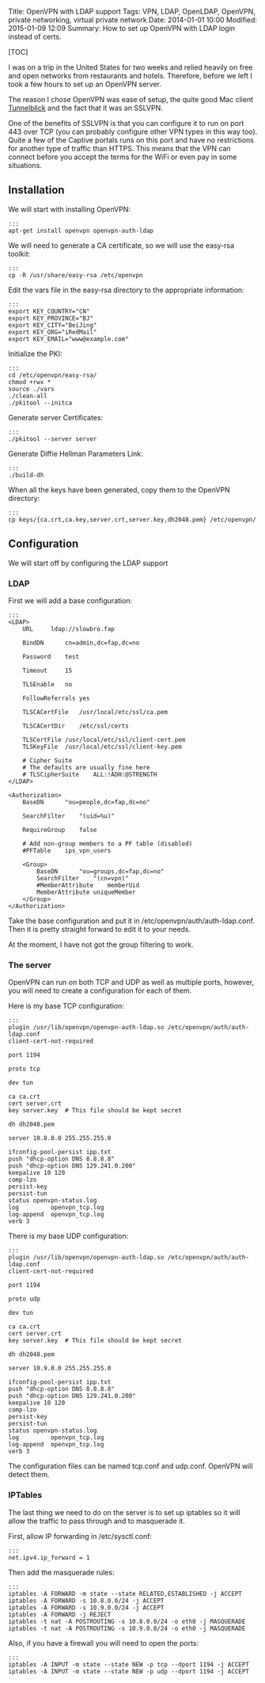 Title: OpenVPN with LDAP support
Tags: VPN, LDAP, OpenLDAP, OpenVPN, private networking, virtual private network
Date: 2014-01-01 10:00
Modified: 2015-01-09 12:09
Summary: How to set up OpenVPN with LDAP login instead of certs.

[TOC]

I was on a trip in the United States for two weeks and relied heavily on free and open networks from restaurants and hotels. Therefore, before we left I took a few hours to set up an OpenVPN server.

The reason I chose OpenVPN was ease of setup, the quite good Mac client [Tunnelblick](https://code.google.com/p/tunnelblick/) and the fact that it was an SSLVPN.

One of the benefits of SSLVPN is that you can configure it to run on port 443 over TCP (you can probably configure other VPN types in this way too). Quite a few of the Captive portals runs on this port and have no restrictions for another type of traffic than HTTPS. This means that the VPN can connect before you accept the terms for the WiFi or even pay in some situations.

## Installation
We will start with installing OpenVPN:

    :::
    apt-get install openvpn openvpn-auth-ldap

We will need to generate a CA certificate, so we will use the easy-rsa toolkit:

    :::
    cp -R /usr/share/easy-rsa /etc/openvpn

Edit the vars file in the easy-rsa directory to the appropriate information:

    :::
    export KEY_COUNTRY="CN"
    export KEY_PROVINCE="BJ"
    export KEY_CITY="BeiJing"
    export KEY_ORG="iRedMail"
    export KEY_EMAIL="www@example.com"

Initialize the PKI:

    :::
    cd /etc/openvpn/easy-rsa/
    chmod +rwx *
    source ./vars
    ./clean-all
    ./pkitool --initca

Generate server Certificates:

    :::
    ./pkitool --server server

Generate Diffie Hellman Parameters Link:

    :::
    ./build-dh

When all the keys have been generated, copy them to the OpenVPN directory:

    :::
    cp keys/{ca.crt,ca.key,server.crt,server.key,dh2048.pem} /etc/openvpn/

## Configuration
We will start off by configuring the LDAP support

### LDAP
First we will add a base configuration:

    :::
    <LDAP>
        URL     ldap://slowbro.fap

        BindDN      cn=admin,dc=fap,dc=no

        Password    test

        Timeout     15

        TLSEnable   no

        FollowReferrals yes

        TLSCACertFile   /usr/local/etc/ssl/ca.pem

        TLSCACertDir    /etc/ssl/certs

        TLSCertFile /usr/local/etc/ssl/client-cert.pem
        TLSKeyFile  /usr/local/etc/ssl/client-key.pem

        # Cipher Suite
        # The defaults are usually fine here
        # TLSCipherSuite    ALL:!ADH:@STRENGTH
    </LDAP>

    <Authorization>
        BaseDN      "ou=people,dc=fap,dc=no"

        SearchFilter    "(uid=%u)"

        RequireGroup    false

        # Add non-group members to a PF table (disabled)
        #PFTable    ips_vpn_users

        <Group>
            BaseDN      "ou=groups,dc=fap,dc=no"
            SearchFilter    "(cn=vpn)"
            #MemberAttribute    memberUid
            MemberAttribute uniqueMember
        </Group>
    </Authorization>

Take the base configuration and put it in /etc/openvpn/auth/auth-ldap.conf. Then it is pretty straight forward to edit it to your needs.

At the moment, I have not got the group filtering to work.

### The server
OpenVPN can run on both TCP and UDP as well as multiple ports, however, you will need to create a configuration for each of them.

Here is my base TCP configuration:

    :::
    plugin /usr/lib/openvpn/openvpn-auth-ldap.so /etc/openvpn/auth/auth-ldap.conf
    client-cert-not-required

    port 1194

    proto tcp

    dev tun

    ca ca.crt
    cert server.crt
    key server.key  # This file should be kept secret

    dh dh2048.pem

    server 10.8.0.0 255.255.255.0

    ifconfig-pool-persist ipp.txt
    push "dhcp-option DNS 8.8.8.8"
    push "dhcp-option DNS 129.241.0.200"
    keepalive 10 120
    comp-lzo
    persist-key
    persist-tun
    status openvpn-status.log
    log         openvpn_tcp.log
    log-append  openvpn_tcp.log
    verb 3

There is my base UDP configuration:

    :::
    plugin /usr/lib/openvpn/openvpn-auth-ldap.so /etc/openvpn/auth/auth-ldap.conf
    client-cert-not-required

    port 1194

    proto udp

    dev tun

    ca ca.crt
    cert server.crt
    key server.key  # This file should be kept secret

    dh dh2048.pem

    server 10.9.0.0 255.255.255.0

    ifconfig-pool-persist ipp.txt
    push "dhcp-option DNS 8.8.8.8"
    push "dhcp-option DNS 129.241.0.200"
    keepalive 10 120
    comp-lzo
    persist-key
    persist-tun
    status openvpn-status.log
    log         openvpn_tcp.log
    log-append  openvpn_tcp.log
    verb 3

The configuration files can be named tcp.conf and udp.conf. OpenVPN will detect them.

### IPTables
The last thing we need to do on the server is to set up iptables so it will allow the traffic to pass through and to masquerade it.

First, allow IP forwarding in /etc/sysctl.conf:

    :::
    net.ipv4.ip_forward = 1

Then add the masquerade rules:

    :::
    iptables -A FORWARD -m state --state RELATED,ESTABLISHED -j ACCEPT
    iptables -A FORWARD -s 10.8.0.0/24 -j ACCEPT
    iptables -A FORWARD -s 10.9.0.0/24 -j ACCEPT
    iptables -A FORWARD -j REJECT
    iptables -t nat -A POSTROUTING -s 10.8.0.0/24 -o eth0 -j MASQUERADE
    iptables -t nat -A POSTROUTING -s 10.9.0.0/24 -o eth0 -j MASQUERADE

Also, if you have a firewall you will need to open the ports:

    :::
    iptables -A INPUT -m state --state NEW -p tcp --dport 1194 -j ACCEPT
    iptables -A INPUT -m state --state NEW -p udp --dport 1194 -j ACCEPT
